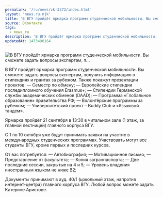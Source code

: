 ```yaml
---
permalink: '/ru/news/vk-3373/index.html'
layout: 'news.ru.njk'
title: 'В ВГУ пройдёт ярмарка программ студенческой мобильности. Вы сможете задать вопросы экспертам, п'
source: ВКонтакте
tags:
  - news_ru
description: 'В ВГУ пройдёт ярмарка программ студенческой мобильности. Вы сможете задать вопросы экспертам, п…'
updatedAt: 1473498164
---
```

![В ВГУ пройдёт ярмарка программ студенческой мобильности. Вы сможете задать вопросы экспертам, п…](https://sun9-32.userapi.com/impf/c626326/v626326484/2cd5a/S1ZXQT-S8aM.jpg?size=1280x853&quality=96&sign=e28aec10da532c5837c01b6262109bc5&c_uniq_tag=IgPSqLRa9jdjfmkBtk-9TEznukMaIx_yPpUM5nAEaKE&type=album)

В ВГУ пройдёт ярмарка программ студенческой мобильности. Вы сможете задать вопросы экспертам, получить информацию о стипендиях и грантах за рубежом. Также покажут презентации проектов:
— Семестр по обмену;
— Европейские стипендии последипломного обучения Erasmus+;
— Стипендии Германской службы академических обменов (DAAD);
— Программа «Глобальное образование» правительства РФ;
— Волонтёрские программы за рубежом;
— Университетский проект – Buddy Club и «Языковой тандем».

Ярмарка пройдёт 21 сентября в 13:30 в читальном зале (1 этаж, за главной лестницей) главного корпуса ВГУ.

С 1 по 10 октября уже будут принимать заявки на участие в международных студенческих программах. Участвовать могут все студенты ВГУ, кроме первых и последних курсов.

От вас потребуется:
— Автобиография;
— Мотивационное письмо;
— Представление от факультета;
— Копия загранпаспорта;
— Две последние сессии, закрытые на 4 и 5;
— Уровень владения иностранным языком не ниже В2;

Документы принимают в ауд. 40/1 (цокольный этаж, напротив интернет-центра) главного корпуса ВГУ. Любой вопрос можете задать Катерине Аристове.

